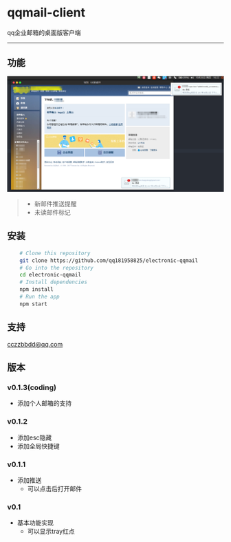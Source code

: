 # qqmail-client
qq企业邮箱的桌面版客户端
***
## 功能
![](image/screenshot.png "截图")
> + 新邮件推送提醒
> + 未读邮件标记

## 安装
```Bash
    # Clone this repository
    git clone https://github.com/qq181958825/electronic-qqmail
    # Go into the repository
    cd electronic-qqmail
    # Install dependencies
    npm install
    # Run the app
    npm start
```
## 支持
cczzbbdd@qq.com

## 版本
### v0.1.3(coding)
+ 添加个人邮箱的支持

### v0.1.2
+ 添加esc隐藏
+ 添加全局快捷键

### v0.1.1
+ 添加推送
  - 可以点击后打开邮件

### v0.1
+ 基本功能实现
  - 可以显示tray红点
